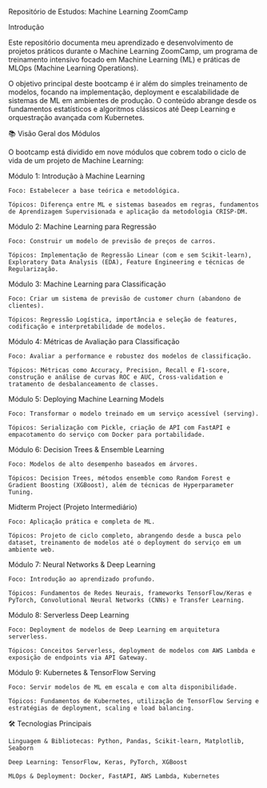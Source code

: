 Repositório de Estudos: Machine Learning ZoomCamp

Introdução

Este repositório documenta meu aprendizado e desenvolvimento de projetos práticos durante o Machine Learning ZoomCamp, um programa de treinamento intensivo focado em Machine Learning (ML) e práticas de MLOps (Machine Learning Operations).

O objetivo principal deste bootcamp é ir além do simples treinamento de modelos, focando na implementação, deployment e escalabilidade de sistemas de ML em ambientes de produção. O conteúdo abrange desde os fundamentos estatísticos e algoritmos clássicos até Deep Learning e orquestração avançada com Kubernetes.

📚 Visão Geral dos Módulos

O bootcamp está dividido em nove módulos que cobrem todo o ciclo de vida de um projeto de Machine Learning:

Módulo 1: Introdução à Machine Learning

    Foco: Estabelecer a base teórica e metodológica.

    Tópicos: Diferença entre ML e sistemas baseados em regras, fundamentos de Aprendizagem Supervisionada e aplicação da metodologia CRISP-DM.

Módulo 2: Machine Learning para Regressão

    Foco: Construir um modelo de previsão de preços de carros.

    Tópicos: Implementação de Regressão Linear (com e sem Scikit-learn), Exploratory Data Analysis (EDA), Feature Engineering e técnicas de Regularização.

Módulo 3: Machine Learning para Classificação

    Foco: Criar um sistema de previsão de customer churn (abandono de clientes).

    Tópicos: Regressão Logística, importância e seleção de features, codificação e interpretabilidade de modelos.

Módulo 4: Métricas de Avaliação para Classificação

    Foco: Avaliar a performance e robustez dos modelos de classificação.

    Tópicos: Métricas como Accuracy, Precision, Recall e F1-score, construção e análise de curvas ROC e AUC, Cross-validation e tratamento de desbalanceamento de classes.

Módulo 5: Deploying Machine Learning Models

    Foco: Transformar o modelo treinado em um serviço acessível (serving).

    Tópicos: Serialização com Pickle, criação de API com FastAPI e empacotamento do serviço com Docker para portabilidade.

Módulo 6: Decision Trees & Ensemble Learning

    Foco: Modelos de alto desempenho baseados em árvores.

    Tópicos: Decision Trees, métodos ensemble como Random Forest e Gradient Boosting (XGBoost), além de técnicas de Hyperparameter Tuning.

Midterm Project (Projeto Intermediário)

    Foco: Aplicação prática e completa de ML.

    Tópicos: Projeto de ciclo completo, abrangendo desde a busca pelo dataset, treinamento de modelos até o deployment do serviço em um ambiente web.

Módulo 7: Neural Networks & Deep Learning

    Foco: Introdução ao aprendizado profundo.

    Tópicos: Fundamentos de Redes Neurais, frameworks TensorFlow/Keras e PyTorch, Convolutional Neural Networks (CNNs) e Transfer Learning.

Módulo 8: Serverless Deep Learning

    Foco: Deployment de modelos de Deep Learning em arquitetura serverless.

    Tópicos: Conceitos Serverless, deployment de modelos com AWS Lambda e exposição de endpoints via API Gateway.

Módulo 9: Kubernetes & TensorFlow Serving

    Foco: Servir modelos de ML em escala e com alta disponibilidade.

    Tópicos: Fundamentos de Kubernetes, utilização de TensorFlow Serving e estratégias de deployment, scaling e load balancing.

🛠️ Tecnologias Principais

    Linguagem & Bibliotecas: Python, Pandas, Scikit-learn, Matplotlib, Seaborn

    Deep Learning: TensorFlow, Keras, PyTorch, XGBoost

    MLOps & Deployment: Docker, FastAPI, AWS Lambda, Kubernetes
